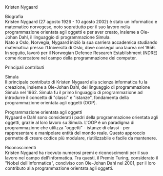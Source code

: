 Kristen Nygaard

Biografia  
Kristen Nygaard (27 agosto 1926 - 10 agosto 2002) è stato un informatico e matematico norvegese, noto soprattutto per il suo lavoro nella programmazione orientata agli oggetti e per aver creato, insieme a Ole-Johan Dahl, il linguaggio di programmazione Simula.  
Nato a Oslo, Norvegia, Nygaard iniziò la sua carriera accademica studiando matematica presso l'Università di Oslo, dove conseguì una laurea nel 1956. In seguito, lavorò per il Norwegian Defence Research Establishment (NDRE) come ricercatore nel campo della programmazione dei computer.

Principali contributi  

Simula  
Il principale contributo di Kristen Nygaard alla scienza informatica fu la creazione, insieme a Ole-Johan Dahl, del linguaggio di programmazione Simula nel 1962. Simula fu il primo linguaggio di programmazione ad introdurre il concetto di "classi" e "istanze", fondamenta della programmazione orientata agli oggetti (OOP).  

Programmazione orientata agli oggetti  
Nygaard e Dahl sono considerati i padri della programmazione orientata agli oggetti, grazie al loro lavoro su Simula. L'OOP è un paradigma di programmazione che utilizza "oggetti" - istanze di classi - per rappresentare e manipolare entità del mondo reale. Questo approccio permette di creare codice più modulare, riutilizzabile e facile da mantenere.

Riconoscimenti  
Kristen Nygaard ha ricevuto numerosi premi e riconoscimenti per il suo lavoro nel campo dell'informatica. Tra questi, il Premio Turing, considerato il "Nobel dell'informatica", condiviso con Ole-Johan Dahl nel 2001, per il loro contributo alla programmazione orientata agli oggetti.